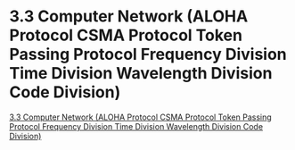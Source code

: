 # 3.3 Computer Network (ALOHA Protocol CSMA Protocol Token Passing Protocol Frequency Division Time Division Wavelength Division Code Division)
[3.3 Computer Network (ALOHA Protocol CSMA Protocol Token Passing Protocol Frequency Division Time Division Wavelength Division Code Division)](https://aiwithcloud.com/2022/09/15/3-3_computer_network_aloha_protocol_csma_protocol_token_passing_protocol_frequency_division_time_division_wavelength_division_code_division/)